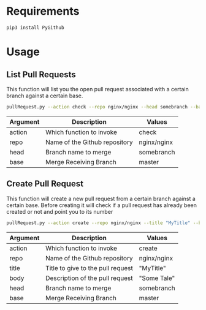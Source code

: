 # Requirements
    pip3 install PyGithub
# Usage
## List Pull Requests
This function will list you the open pull request associated with a certain branch against a certain base.

```bash
pullRequest.py --action check --repo nginx/nginx --head somebranch --base master
```

| Argument | Description                   | Values      |
| -------- | ----------------------------- | ----------- |
| action   | Which function to invoke      | check       |
| repo     | Name of the Github repository | nginx/nginx |
| head     | Branch name to merge          | somebranch  |
| base     | Merge Receiving Branch        | master      |

## Create Pull Request
This function will create a new pull request from a certain branch against a certain base.
Before creating it will check if a pull request has already been created or not and point you to its number

```bash
pullRequest.py --action create --repo nginx/nginx --title "MyTitle" --body "Some Tale" --head somebranch  --base master    
```

| Argument | Description                       | Values      |
| -------- | --------------------------------- | ----------- |
| action   | Which function to invoke          | create      |
| repo     | Name of the Github repository     | nginx/nginx |
| title    | Title to give to the pull request | "MyTitle"   |
| body     | Description of the pull request   | "Some Tale" |
| head     | Branch name to merge              | somebranch  |
| base     | Merge Receiving Branch            | master      |
